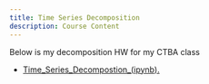 ```yaml
---
title: Time Series Decomposition
description: Course Content
---
```


Below is my decomposition HW for my CTBA class
- [Time_Series_Decompostion_(ipynb).](TimeSeriesDecomposition.ipynb)
